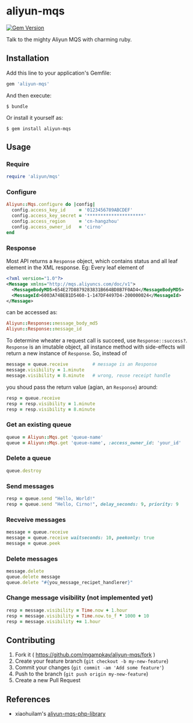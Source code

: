 # aliyun-mqs

[![Gem Version](https://badge.fury.io/rb/aliyun-mqs.svg)](http://badge.fury.io/rb/aliyun-mqs)

Talk to the mighty Aliyun MQS with charming ruby.

## Installation

Add this line to your application's Gemfile:

```ruby
gem 'aliyun-mqs'
```

And then execute:

    $ bundle

Or install it yourself as:

    $ gem install aliyun-mqs

## Usage

### Require

```ruby
require 'aliyun/mqs'
```

###

### Configure

```ruby
Aliyun::Mqs.configure do |config|
  config.access_key_id     = '0123456789ABCDEF'
  config.access_key_secret = '*********************'
  config.access_region     = 'cn-hangzhou'
  config.access_owner_id   = 'cirno'
end
```

### Response

Most API returns a `Response` object, which contains status and all leaf element in the XML response.
Eg: Every leaf element of

```xml
<?xml version="1.0"?>
<Message xmlns="http://mqs.aliyuncs.com/doc/v1">
  <MessageBodyMD5>654E27D8879283831B664BD8B7F0AD4</MessageBodyMD5>
  <MessageId>6003A74BEB1D5460-1-147DF4497D4-200000024</MessageId>
</Message>
```
can be accessed as:

```ruby
Aliyun::Response::message_body_md5
Aliyun::Response::message_id
```

To determine wheater a request call is succeed, use `Response::success?`. `Response` is an imutable object, all instance method with side-effects will return a new instance of `Response`. So, instead of

```ruby
message = queue.receive         # message is an Response
message.visibility = 1.minute
message.visibility = 8.minute   # wrong, reuse receipt handle
```

you shoud pass the return value (agian, an `Response`) around:

```ruby
resp = queue.receive
resp = resp.visibility = 1.minute
resp = resp.visibility = 8.minute
```

### Get an existing queue

```ruby
queue = Aliyun::Mqs.get 'queue-name'
queue = Aliyun::Mqs.get 'queue-name', :access_owner_id: 'your_id'
```

### Delete a queue

```ruby
queue.destroy
```

### Send messages

```ruby
resp = queue.send "Hello, World!"
resp = queue.send "Hello, Cirno!", delay_seconds: 9, priority: 9
```

### Recveive messages

```ruby
message = queue.receive
message = queue.receive waitseconds: 10, peekonly: true
message = queue.peek
```

### Delete messages

```ruby
message.delete
queue.delete message
queue.delete "#{you_message_recipet_handlerer}"
```

### Change message visibility (not implemented yet)

```ruby
resp = message.visibility = Time.now + 1.hour
resp = message.visibility = Time.now.to_f * 1000 + 10
resp = message.visibility += 1.hour
```

## Contributing

1. Fork it ( https://github.com/mgampkay/aliyun-mqs/fork )
2. Create your feature branch (`git checkout -b my-new-feature`)
3. Commit your changes (`git commit -am 'Add some feature'`)
4. Push to the branch (`git push origin my-new-feature`)
5. Create a new Pull Request

## References

+ xiaohuilam's [aliyun-mqs-php-library](https://github.com/xiaohuilam/aliyun-mqs-php-library)
